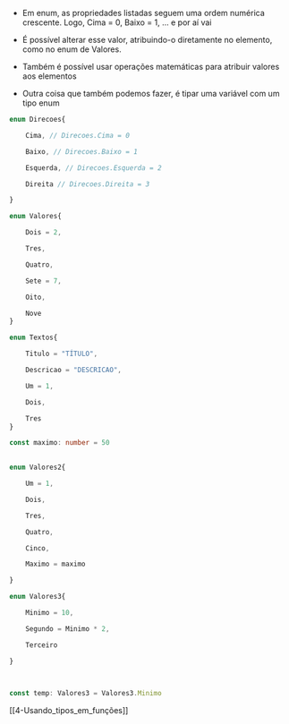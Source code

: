 - Em enum, as propriedades listadas seguem uma ordem numérica crescente.
Logo, Cima = 0, Baixo = 1, ... e por aí vai

- É possível alterar esse valor, atribuindo-o diretamente no elemento, como no enum de Valores.

- Também é possível usar operações matemáticas para atribuir valores aos elementos 

- Outra coisa que também podemos fazer, é tipar uma variável com um tipo enum

```ts
enum Direcoes{

    Cima, // Direcoes.Cima = 0

    Baixo, // Direcoes.Baixo = 1

    Esquerda, // Direcoes.Esquerda = 2

    Direita // Direcoes.Direita = 3

}

enum Valores{

    Dois = 2,

    Tres,

    Quatro,

    Sete = 7,

    Oito,

    Nove
}

enum Textos{

    Titulo = "TÍTULO",

    Descricao = "DESCRICAO",

    Um = 1,

    Dois,

    Tres
}

const maximo: number = 50

  
enum Valores2{

    Um = 1,

    Dois,

    Tres,

    Quatro,

    Cinco,

    Maximo = maximo

}

enum Valores3{

    Minimo = 10,

    Segundo = Minimo * 2,

    Terceiro

}

  

const temp: Valores3 = Valores3.Minimo
```
[[4-Usando_tipos_em_funções]]